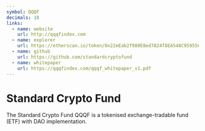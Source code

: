 ```yaml
---
symbol: QQQF
decimals: 18
links:
  - name: website
    url: http://qqqfindex.com
  - name: explorer
    url: https://etherscan.io/token/0x22eEab2f980E8ed7824f8EA548C9595564a0F0e4
  - name: github
    url: https://github.com/standardcryptofund
  - name: whitepaper
    url: https://qqqfindex.com/qqqf_whitepaper_v1.pdf
---
```


# Standard Crypto Fund

The Standard Crypto Fund QQQF is a tokenised exchange-tradable fund (ETF) with DAO implementation.
